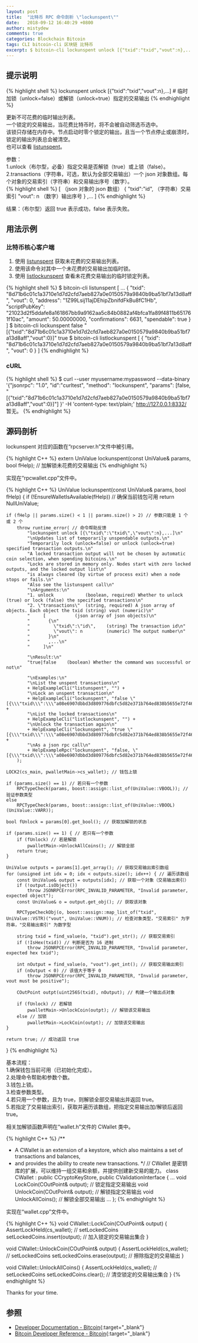```yaml
---
layout: post
title:  "比特币 RPC 命令剖析 \"lockunspent\""
date:   2018-09-12 16:40:29 +0800
author: mistydew
comments: true
categories: Blockchain Bitcoin
tags: CLI bitcoin-cli 区块链 比特币
excerpt: $ bitcoin-cli lockunspent unlock [{"txid":"txid","vout":n},...]
---
```

## 提示说明

{% highlight shell %}
lockunspent unlock [{"txid":"txid","vout":n},...] # 临时加锁（unlock=false）或解锁（unlock=true）指定的交易输出
{% endhighlight %}

更新不可花费的临时输出列表。<br>
一个锁定的交易输出，当花费比特币时，将不会被自动筛选币选中。<br>
该锁只存储在内存中。节点启动时零个锁定的输出，且当一个节点停止或崩溃时，锁定的输出列表总会被清空。<br>
也可以查看 [listunspent](/blog/2018/09/bitcoin-rpc-command-listunspent.html)。

参数：<br>
1.unlock（布尔型，必备）指定交易是否解锁（true）或上锁（false）。<br>
2.transactions（字符串，可选，默认为全部交易输出）一个 json 对象数组。每个对象的交易索引（字符串）和交易输出序号（数字）。<br>
{% highlight shell %}
     [           （json 对象的 json 数组）
       {
         "txid":"id",    （字符串）交易索引
         "vout": n         （数字）输出序号
       }
       ,...
     ]
{% endhighlight %}

结果：（布尔型）返回 true 表示成功，false 表示失败。

## 用法示例

### 比特币核心客户端

1. 使用 [listunspent](/blog/2018/06/bitcoin-rpc-command-listunspent.html) 获取未花费的交易输出列表。<br>
2. 使用该命令对其中一个未花费的交易输出加临时锁。<br>
3. 使用 [listlockunspent](/blog/2018/06/bitcoin-rpc-command-listlockunspent.html) 查看未花费交易输出的临时锁定列表。

{% highlight shell %}
$ bitcoin-cli listunspent
[
  ...
  {
    "txid": "8d71b6c01c1a3710e1d7d2cfd7aeb827a0e0150579a9840b9ba51bf7a13d8aff",
    "vout": 0,
    "address": "1Z99Lsij11ajDEhipZbnifdFkBu8fC1Hb",
    "scriptPubKey": "21023d2f5ddafe8a161867bb9a9162aa5c84b0882af4bfca1fa89f4811b651761f10ac",
    "amount": 50.00000000,
    "confirmations": 6631,
    "spendable": true
  }
]
$ bitcoin-cli lockunspent false "[{\"txid\":\"8d71b6c01c1a3710e1d7d2cfd7aeb827a0e0150579a9840b9ba51bf7a13d8aff\",\"vout\":0}]"
true
$ bitcoin-cli listlockunspent
[
  {
    "txid": "8d71b6c01c1a3710e1d7d2cfd7aeb827a0e0150579a9840b9ba51bf7a13d8aff",
    "vout": 0
  }
]
{% endhighlight %}

### cURL

{% highlight shell %}
$ curl --user myusername:mypassword --data-binary '{"jsonrpc": "1.0", "id":"curltest", "method": "lockunspent", "params": [false, "[{\"txid\":\"8d71b6c01c1a3710e1d7d2cfd7aeb827a0e0150579a9840b9ba51bf7a13d8aff\",\"vout\":0}]"] }' -H 'content-type: text/plain;' http://127.0.0.1:8332/
暂无。
{% endhighlight %}

## 源码剖析
lockunspent 对应的函数在“rpcserver.h”文件中被引用。

{% highlight C++ %}
extern UniValue lockunspent(const UniValue& params, bool fHelp); // 加解锁未花费的交易输出
{% endhighlight %}

实现在“rpcwallet.cpp”文件中。

{% highlight C++ %}
UniValue lockunspent(const UniValue& params, bool fHelp)
{
    if (!EnsureWalletIsAvailable(fHelp)) // 确保当前钱包可用
        return NullUniValue;
    
    if (fHelp || params.size() < 1 || params.size() > 2) // 参数只能是 1 个或 2 个
        throw runtime_error( // 命令帮助反馈
            "lockunspent unlock [{\"txid\":\"txid\",\"vout\":n},...]\n"
            "\nUpdates list of temporarily unspendable outputs.\n"
            "Temporarily lock (unlock=false) or unlock (unlock=true) specified transaction outputs.\n"
            "A locked transaction output will not be chosen by automatic coin selection, when spending bitcoins.\n"
            "Locks are stored in memory only. Nodes start with zero locked outputs, and the locked output list\n"
            "is always cleared (by virtue of process exit) when a node stops or fails.\n"
            "Also see the listunspent call\n"
            "\nArguments:\n"
            "1. unlock            (boolean, required) Whether to unlock (true) or lock (false) the specified transactions\n"
            "2. \"transactions\"  (string, required) A json array of objects. Each object the txid (string) vout (numeric)\n"
            "     [           (json array of json objects)\n"
            "       {\n"
            "         \"txid\":\"id\",    (string) The transaction id\n"
            "         \"vout\": n         (numeric) The output number\n"
            "       }\n"
            "       ,...\n"
            "     ]\n"

            "\nResult:\n"
            "true|false    (boolean) Whether the command was successful or not\n"

            "\nExamples:\n"
            "\nList the unspent transactions\n"
            + HelpExampleCli("listunspent", "") +
            "\nLock an unspent transaction\n"
            + HelpExampleCli("lockunspent", "false \"[{\\\"txid\\\":\\\"a08e6907dbbd3d809776dbfc5d82e371b764ed838b5655e72f463568df1aadf0\\\",\\\"vout\\\":1}]\"") +
            "\nList the locked transactions\n"
            + HelpExampleCli("listlockunspent", "") +
            "\nUnlock the transaction again\n"
            + HelpExampleCli("lockunspent", "true \"[{\\\"txid\\\":\\\"a08e6907dbbd3d809776dbfc5d82e371b764ed838b5655e72f463568df1aadf0\\\",\\\"vout\\\":1}]\"") +
            "\nAs a json rpc call\n"
            + HelpExampleRpc("lockunspent", "false, \"[{\\\"txid\\\":\\\"a08e6907dbbd3d809776dbfc5d82e371b764ed838b5655e72f463568df1aadf0\\\",\\\"vout\\\":1}]\"")
        );

    LOCK2(cs_main, pwalletMain->cs_wallet); // 钱包上锁

    if (params.size() == 1) // 若只有一个参数
        RPCTypeCheck(params, boost::assign::list_of(UniValue::VBOOL)); // 验证参数类型
    else
        RPCTypeCheck(params, boost::assign::list_of(UniValue::VBOOL)(UniValue::VARR));

    bool fUnlock = params[0].get_bool(); // 获取加解锁的状态

    if (params.size() == 1) { // 若只有一个参数
        if (fUnlock) // 若是解锁
            pwalletMain->UnlockAllCoins(); // 解锁全部
        return true;
    }

    UniValue outputs = params[1].get_array(); // 获取交易输出索引数组
    for (unsigned int idx = 0; idx < outputs.size(); idx++) { // 遍历该数组
        const UniValue& output = outputs[idx]; // 获取一个对象（交易输出索引）
        if (!output.isObject())
            throw JSONRPCError(RPC_INVALID_PARAMETER, "Invalid parameter, expected object");
        const UniValue& o = output.get_obj(); // 获取该对象

        RPCTypeCheckObj(o, boost::assign::map_list_of("txid", UniValue::VSTR)("vout", UniValue::VNUM)); // 检查对象类型，"交易索引" 为字符串，"交易输出索引" 为数字型

        string txid = find_value(o, "txid").get_str(); // 获取交易索引
        if (!IsHex(txid)) // 判断是否为 16 进制
            throw JSONRPCError(RPC_INVALID_PARAMETER, "Invalid parameter, expected hex txid");

        int nOutput = find_value(o, "vout").get_int(); // 获取交易输出索引
        if (nOutput < 0) // 该值大于等于 0
            throw JSONRPCError(RPC_INVALID_PARAMETER, "Invalid parameter, vout must be positive");

        COutPoint outpt(uint256S(txid), nOutput); // 构建一个输出点对象

        if (fUnlock) // 若解锁
            pwalletMain->UnlockCoin(outpt); // 解锁该交易输出
        else // 加锁
            pwalletMain->LockCoin(outpt); // 加锁该交易输出
    }

    return true; // 成功返回 true
}
{% endhighlight %}

基本流程：<br>
1.确保钱包当前可用（已初始化完成）。<br>
2.处理命令帮助和参数个数。<br>
3.钱包上锁。<br>
3.检查参数类型。<br>
4.若只用一个参数，且为 true，则解锁全部交易输出并返回 true。<br>
5.若指定了交易输出索引，获取并遍历该数组，把指定交易输出加/解锁后返回 true。

相关加解锁函数声明在“wallet.h”文件的 CWallet 类中。

{% highlight C++ %}
/** 
 * A CWallet is an extension of a keystore, which also maintains a set of transactions and balances,
 * and provides the ability to create new transactions.
 */ // CWallet 是密钥库的扩展，可以维持一组交易和余额，并提供创建新交易的能力。
class CWallet : public CCryptoKeyStore, public CValidationInterface
{
    ...
    void LockCoin(COutPoint& output); // 锁定指定交易输出
    void UnlockCoin(COutPoint& output); // 解锁指定交易输出
    void UnlockAllCoins(); // 解锁全部交易输出
    ...
};
{% endhighlight %}

实现在“wallet.cpp”文件中。

{% highlight C++ %}
void CWallet::LockCoin(COutPoint& output)
{
    AssertLockHeld(cs_wallet); // setLockedCoins
    setLockedCoins.insert(output); // 加入锁定的交易输出集合
}

void CWallet::UnlockCoin(COutPoint& output)
{
    AssertLockHeld(cs_wallet); // setLockedCoins
    setLockedCoins.erase(output); // 擦除指定的交易输出
}

void CWallet::UnlockAllCoins()
{
    AssertLockHeld(cs_wallet); // setLockedCoins
    setLockedCoins.clear(); // 清空锁定的交易输出集合
}
{% endhighlight %}

Thanks for your time.

## 参照

* [Developer Documentation - Bitcoin](https://bitcoin.org/en/developer-documentation){:target="_blank"}
* [Bitcoin Developer Reference - Bitcoin](https://bitcoin.org/en/developer-reference#lockunspent){:target="_blank"}
